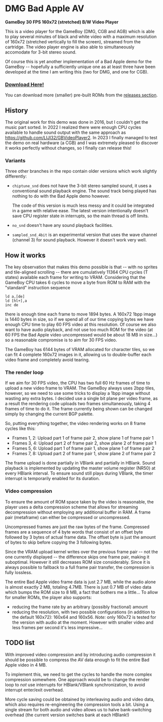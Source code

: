 # DMG Bad Apple AV

**GameBoy 30 FPS 160x72 (stretched) B/W Video Player**

This is a video player for the GameBoy (DMG, CGB and AGB) which is able to play
several minutes of black and white video with a maximum resolution of 160x72
(stretched vertically to fill the screen), streamed from the cartridge.
The video player engine is also able to simultaneously accomodate for 3-bit
stereo sound.

Of course this is yet another implementation of a Bad Apple demo for the
GameBoy -- hopefully a sufficiently unique one as at least three have been
developed at the time I am writing this (two for DMG, and one for CGB).

### [Download Here!](https://github.com/shysaur/dmg-badapple-av/releases/download/release_1.0.0/badapple-av_30fps_72p_3bitsnd.gb)

You can download more (smaller) pre-built ROMs from the
[releases section](https://github.com/shysaur/dmg-badapple-av/releases).

## History

The original work for this demo was done in 2016, but I couldn't get the music
part sorted. In 2022 I realized there were enough CPU cycles available to
handle sound output with the same approach as
https://github.com/LIJI32/GBVideoPlayer2. In 2023 I finally managed to test
the demo on real hardware (a CGB) and I was extremely pleased to discover it
works perfectly without changes, so I finally can release this!

### Variants

Three other branches in the repo contain older versions which work slightly
differently:

- `chiptune_snd` does not have the 3-bit stereo sampled sound, it uses
  a conventional sound playback engine. The sound track being played has nothing
  to do with the Bad Apple demo however.
  
  The code of this version is much less messy and it could be integrated in a
  game with relative ease. The latest version intentionally doesn't save
  CPU register state in interrupts, so the main thread is off limits.
  
- `no_snd` doesn't have any sound playback facilities.
  
- `sampled_snd_4bit` is an experimental version that uses the wave channel
  (channel 3) for sound playback. However it doesn't work very well.

## How it works

The key observation that makes this demo possible is that -- with no sprites
and tile-aligned scrolling -- there are cumulatively 11364 CPU cycles (T states)
available each frame for writing to VRAM. Considering that the GameBoy CPU takes
6 cycles to move a byte from ROM to RAM with the "standard" instruction sequence

```
ld a,[de]
ld [hl+],a
inc de
```

there is enough time each frame to move 1894 bytes. A 160x72 1bpp image is
1440 bytes in size, so if we spend all of our time copying bytes we have enough
CPU time to play 60 FPS video at this resolution. Of course we also want to
have audio playback, and not use too much ROM for the video (at 60 FPS the Bad
Apple video uncompressed would be about 18 MB in size...) so a reasonable
compromise is to aim for 30 FPS video.

The GameBoy has 6144 bytes of VRAM allocated for character tiles, so we can fit
4 complete 160x72 images in it, allowing us to double-buffer each video frame
and completely avoid tearing.

### The render loop

If we aim for 30 FPS video, the CPU has two full 60 Hz frames of time to upload
a new video frame to VRAM. The GameBoy always uses 2bpp tiles, however, so we
need to use some tricks to display a 1bpp image without wasting any extra
bytes. I decided use a single bit plane per video frame, as a result the
rendering code uploads two frames simultaneously, taking 4 frames of time to
do it. The frame currently being shown can be changed simply by changing the
current BGP palette.

So, putting everything together, the video rendering works on 8 frame cycles
like this:

- Frames 1, 2: Upload part 1 of frame pair 2, show plane 1 of frame pair 1
- Frames 3, 4: Upload part 2 of frame pair 2, show plane 2 of frame pair 1
- Frames 5, 6: Upload part 1 of frame pair 1, show plane 1 of frame pair 2
- Frames 7, 8: Upload part 2 of frame pair 1, show plane 2 of frame pair 2

The frame upload is done partially in VBlank and partially in HBlank.
Sound playback is implemented by updating the master volume register (NR50)
at every HBlank interval. To ensure sound still plays during VBlank, the timer
interrupt is temporarily enabled for its duration.

### Video compression

To ensure the amount of ROM space taken by the video is reasonable, the player
uses a delta compression scheme that allows for streaming decompression without
employing any additional buffer in RAM. A frame pair (metaframe) can either be
compressed or uncompressed. 

Uncompressed frames are just the raw bytes of the frame.
Compressed frames are a sequence of 4 byte words that consist of an offset byte
followed by 3 bytes of actual frame data. The offset byte is just the amount
of bytes to skip before copying the 3 following bytes.

Since the VRAM upload kernel writes over the previous frame pair -- not the
one currently displayed -- the difference skips one frame pair, making it
suboptimal. However it still decreases ROM size considerably. Since it is
always possible to fallback to a full frame pair transfer, the compression is
fully lossless.

The entire Bad Apple video frame data is just 2.7 MB, while the audio alone is
almost exactly 2 MB, totaling 4.7MB. There is just 0.7 MB of video data which
bumps the ROM size to 8 MB, a fact that bothers me a little...
To allow for smaller ROMs, the player also supports:
- reducing the frame rate by an arbitrary (possibly fractional) amount
- reducing the resolution, with two possible configurations (in addition to the
  default 160x72): 160x64 and 160x56. *Note:* only 160x72 is tested for the
  version with audio at the moment.
However with smaller video and less frames per second it's less impressive...

## TODO list

With improved video compression and by introducing audio compression it should
be possible to compress the AV data enough to fit the entire Bad Apple video in
4 MB.

To implement this, we need to get the cycles to handle the more complex
compression somewhere. One approach would be to change the render loop to *not*
use interrupts for HBlank/VBlank synchronization, to avoid interrupt enter/exit
overhead.

More cycle saving could be obtained by interleaving audio and video
data, which also requires re-engineering the compression tools a bit. Using
a single stream for both audio and video allows us to halve bank-switching
overhead (the current version switches bank at each HBlank!)
